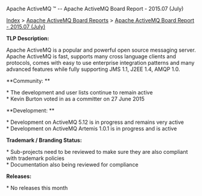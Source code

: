 Apache ActiveMQ ™ -- Apache ActiveMQ Board Report - 2015.07 (July) 

[Index](index.html) > [Apache ActiveMQ Board Reports](apache-activemq-board-reports.html) > [Apache ActiveMQ Board Report - 2015.07 (July)](apache-activemq-board-report-201507-july.html)


**TLP Description:**

Apache ActiveMQ is a popular and powerful open source messaging server. Apache ActiveMQ is fast, supports many cross language clients and protocols, comes with easy to use enterprise integration patterns and many advanced features while fully supporting JMS 1.1, J2EE 1.4, AMQP 1.0.

**Community: **

* The development and user lists continue to remain active  
\* Kevin Burton voted in as a committer on 27 June 2015

**Development: **

* Development on ActiveMQ 5.12 is in progress and remains very active  
* Development on ActiveMQ Artemis 1.0.1 is in progress and is active

**Trademark / Branding Status:** 

* Sub-projects need to be reviewed to make sure they are also compliant with trademark policies  
\* Documentation also being reviewed for compliance

**Releases:**

\* No releases this month

